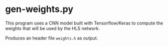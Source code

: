 # gen-weights.py

This program uses a CNN model built with Tensorflow/Keras to compute
the weights that will be used by the HLS network.

Produces an header file `weights.h` as output.